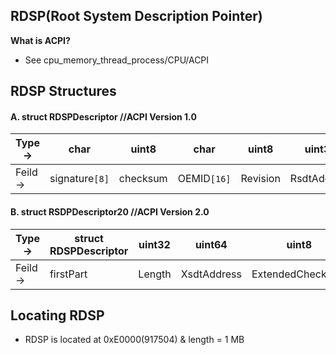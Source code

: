 ## RDSP(Root System Description Pointer)

**What is ACPI?**
- See cpu_memory_thread_process/CPU/ACPI

## RDSP Structures
#### A. struct RDSPDescriptor          //ACPI Version 1.0

| Type-> | char | uint8 | char | uint8 | uint32 |
| --- | --- | --- | --- | --- | --- |
| Feild -> | signature`[8]` | checksum | OEMID`[16]` | Revision | RsdtAddress |

#### B. struct RSDPDescriptor20       //ACPI Version 2.0

| Type-> | struct RDSPDescriptor | uint32 | uint64 | uint8 | uint8 |
| --- | --- | --- | --- | --- | --- |
| Feild -> | firstPart | Length | XsdtAddress | ExtendedChecksum | reserved`[3]` |

## Locating RDSP
- RDSP is located at 0xE0000(917504) & length = 1 MB

  
